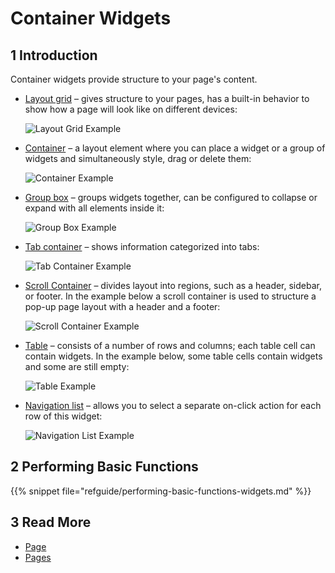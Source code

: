 # Container Widgets

## 1 Introduction

Container widgets provide structure to your page's content.

* [Layout grid](layout-grid) – gives structure to your pages, has a built-in behavior to show how a page will look like on different devices:

    ![Layout Grid Example](attachments/container-widgets/layout-grid-example.png)

* [Container](container) – a layout element where you can place a widget or a group of widgets and simultaneously style, drag or delete them:

    ![Container Example](attachments/container-widgets/container-example.png)

* [Group box](group-box) – groups widgets together, can be configured to collapse or expand with all elements inside it:

    ![Group Box Example](attachments/container-widgets/group-box-example.png)

* [Tab container](tab-container) – shows information categorized into tabs:

    ![Tab Container Example](attachments/container-widgets/tab-container-example.png)

* [Scroll Container](scroll-container) – divides layout into regions, such as a header, sidebar, or footer. In the example below a scroll container is used to structure a pop-up page layout with a header and a footer:

    ![Scroll Container Example](attachments/container-widgets/scroll-container-example.png)

* [Table](table) – consists of a number of rows and columns; each table cell can contain widgets. In the example below, some table cells contain widgets and some are still empty:

    ![Table Example](attachments/container-widgets/table-example.png)

* [Navigation list](navigation-list) – allows you to select a separate on-click action for each row of this widget:

    ![Navigation List Example](attachments/container-widgets/navigation-list-example.png)

## 2 Performing Basic Functions

{{% snippet file="refguide/performing-basic-functions-widgets.md" %}}

## 3 Read More

* [Page](page)
* [Pages](pages)